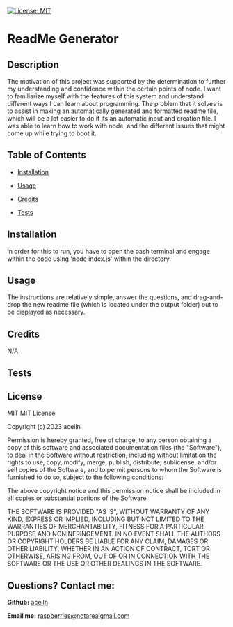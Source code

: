 [![License: MIT](https://img.shields.io/badge/License-MIT-yellow.svg)](https://opensource.org/licenses/MIT)
# ReadMe Generator
## Description
The motivation of this project was supported by the determination to further my understanding and confidence within the certain points of node. I want to familiarize myself with the features of this system and understand different ways I can learn about programming. The problem that it solves is to assist in making an automatically generated and formatted readme file, which will be a lot easier to do if its an automatic input and creation file. I was able to learn how to work with node, and the different issues that might come up while trying to boot it.
## Table of Contents

- [Installation](#installation)

- [Usage](#usage)

- [Credits](#credits)

- [Tests](#tests)

## Installation
in order for this to run, you have to open the bash terminal and engage within the code using 'node index.js' within the directory.
## Usage
The instructions are relatively simple, answer the questions, and drag-and-drop the new readme file (which is located under the output folder) out to be displayed as necessary. 
## Credits
N/A
## Tests

## License
MIT
MIT License

Copyright (c) 2023 aceiln

Permission is hereby granted, free of charge, to any person obtaining a copy of this software and associated documentation files (the "Software"), to deal in the Software without restriction, including without limitation the rights to use, copy, modify, merge, publish, distribute, sublicense, and/or sell copies of the Software, and to permit persons to whom the Software is furnished to do so, subject to the following conditions:

The above copyright notice and this permission notice shall be included in all copies or substantial portions of the Software.

THE SOFTWARE IS PROVIDED "AS IS", WITHOUT WARRANTY OF ANY KIND, EXPRESS OR IMPLIED, INCLUDING BUT NOT LIMITED TO THE WARRANTIES OF MERCHANTABILITY, FITNESS FOR A PARTICULAR PURPOSE AND NONINFRINGEMENT. IN NO EVENT SHALL THE AUTHORS OR COPYRIGHT HOLDERS BE LIABLE FOR ANY CLAIM, DAMAGES OR OTHER LIABILITY, WHETHER IN AN ACTION OF CONTRACT, TORT OR OTHERWISE, ARISING FROM, OUT OF OR IN CONNECTION WITH THE SOFTWARE OR THE USE OR OTHER DEALINGS IN THE SOFTWARE.
## Questions? Contact me:
**Github:** [aceiln](https://github.com/aceiln)

**Email me:** raspberries@notarealgmail.com